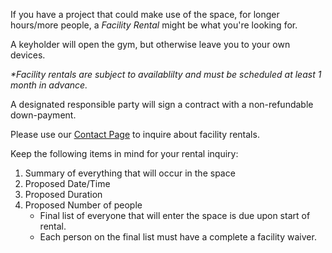 If you have a project that could make use of the space, for longer hours/more people, a *Facility Rental* might be what you're looking for.

A keyholder will open the gym, but otherwise leave you to your own devices.

*\*Facility rentals are subject to availablilty and must be scheduled at least 1 month in advance.*

A designated responsible party will sign a contract with a non-refundable down-payment. 

Please use our [Contact Page](https://www.seattletricking.com/contact) to inquire about facility rentals.

Keep the following items in mind for your rental inquiry:

1. Summary of everything that will occur in the space
1. Proposed Date/Time
1. Proposed Duration
1. Proposed Number of people
    - Final list of everyone that will enter the space is due upon start of rental.
    - Each person on the final list must have a complete a facility waiver. 